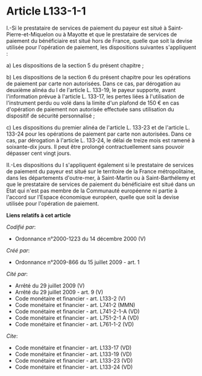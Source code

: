 # Article L133-1-1

I.-Si le prestataire de services de paiement du payeur est situé à Saint-Pierre-et-Miquelon ou à Mayotte et que le
prestataire de services de paiement du bénéficiaire est situé hors de France, quelle que soit la devise utilisée pour
l'opération de paiement, les dispositions suivantes s'appliquent : 

a) Les dispositions de la section 5 du présent chapitre ; 

b) Les dispositions de la section 6 du présent chapitre pour les opérations de paiement par carte non autorisées. Dans ce
cas, par dérogation au deuxième alinéa du I de l'article L. 133-19, le payeur supporte, avant l'information prévue à
l'article L. 133-17, les pertes liées à l'utilisation de l'instrument perdu ou volé dans la limite d'un plafond de 150 € en
cas d'opération de paiement non autorisée effectuée sans utilisation du dispositif de sécurité personnalisé ; 

c) Les dispositions du premier alinéa de l'article L. 133-23 et de l'article L. 133-24 pour les opérations de paiement par
carte non autorisées. Dans ce cas, par dérogation à l'article L. 133-24, le délai de treize mois est ramené à soixante-dix
jours. Il peut être prolongé contractuellement sans pouvoir dépasser cent vingt jours. 

II.-Les dispositions du I s'appliquent également si le prestataire de services de paiement du payeur est situé sur le
territoire de la France métropolitaine, dans les départements d'outre-mer, à Saint-Martin ou à Saint-Barthélemy et que le
prestataire de services de paiement du bénéficiaire est situé dans un Etat qui n'est pas membre de la Communauté européenne
ni partie à l'accord sur l'Espace économique européen, quelle que soit la devise utilisée pour l'opération de paiement.

**Liens relatifs à cet article**

_Codifié par_:

  - Ordonnance n°2000-1223 du 14 décembre 2000 (V)

_Créé par_:

  - Ordonnance n°2009-866 du 15 juillet 2009 - art. 1

_Cité par_:

  - Arrêté du 29 juillet 2009 (V)
  - Arrêté du 29 juillet 2009 - art. 9 (V)
  - Code monétaire et financier - art. L133-2 (V)
  - Code monétaire et financier - art. L741-2 (MMN)
  - Code monétaire et financier - art. L741-2-1-A (VD)
  - Code monétaire et financier - art. L751-2-1 A (VD)
  - Code monétaire et financier - art. L761-1-2 (VD)

_Cite_:

  - Code monétaire et financier - art. L133-17 (VD)
  - Code monétaire et financier - art. L133-19 (VD)
  - Code monétaire et financier - art. L133-23 (VD)
  - Code monétaire et financier - art. L133-24 (VD)
